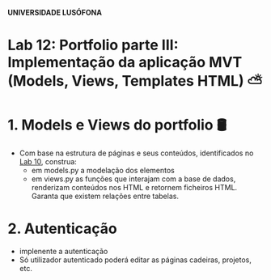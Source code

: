 **UNIVERSIDADE LUSÓFONA**

# Lab 12: Portfolio parte III: Implementação da aplicação MVT (Models, Views, Templates HTML) ⛅

# 1. Models e Views do portfolio 🛢
* Com base na estrutura de páginas e seus conteúdos, identificados no [Lab 10](https://github.com/ULHT-PW/pw-lab10/blob/main/README.md#4-estrutura-), construa:
    * em models.py a modelação dos elementos
    * em views.py as funções que interajam com a base de dados, renderizam conteúdos nos HTML e retornem ficheiros HTML. Garanta que existem relações entre tabelas.

# 2. Autenticação
* implenente a autenticação
* Só utilizador autenticado poderá editar as páginas cadeiras, projetos, etc.

